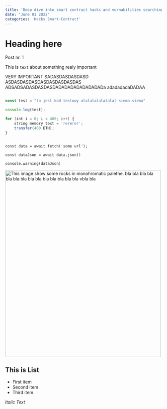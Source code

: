 ```yaml
---
title: 'Deep dive into smart contract hacks and vurnabilities searching.'
date: 'June 01 2022'
categories: 'Hacks Smart-Contract'
---
```


# Heading here

Post nr. 1


This is `text` about something realy important


<Emphasize type='warning'>
    VERY IMPORTANT SADASDASDASDASD
    ASDASDASDASDASDASDASDASDAS
    ADSADSADASDASDASDADADADADADADADADa
    adadadadaDADAA
</Emphasize>


```js

const test = "to jest kod testowy alalalalalalalal siema siema"

console.log(test);

for (int i = 0; i < 400; i++) {
    string memory text = 'rererer';
    transfer(400 ETH);
}

```

```tsx

const data = await fetch('some url');

const dataJson = await data.json()

console.warning(dataJson)

```


<Image src='/images/image.jpg' alt='This image show some rocks in monohromatic palethe. bla bla bla bla bla bla bla bla bla bla bla bla bla bla vbla bla ' width="500" height="600" />


## This is List 

- First item
- Second item
- Third item
  
  
*Italic Text*